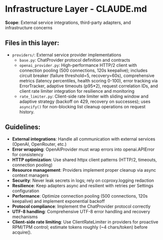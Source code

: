 # Infrastructure Layer - CLAUDE.md

**Scope**: External service integrations, third-party adapters, and infrastructure concerns

## Files in this layer:
- `providers/`: External service provider implementations
  - `base.py`: ChatProvider protocol definition and contracts
  - `openai_provider.py`: High-performance HTTP/2 client with connection pooling (500 connections, 120s keepalive); includes circuit breaker (failure threshold=5, recovery=60s), comprehensive metrics (latency percentiles, health scoring 0-100), error tracking via ErrorTracker, adaptive timeouts (p95*2), request correlation IDs, and client rate limiter integration for resilience and monitoring
  - `rate_limiter.py`: Client-side rate limiter with sliding window and adaptive strategy (backoff on 429, recovery on successes); uses `asyncify()` for non-blocking list cleanup operations on request history.

## Guidelines:
- **External integrations**: Handle all communication with external services (OpenAI, OpenRouter, etc.)
- **Error wrapping**: OpenAIProvider must wrap errors into openai.APIError for consistency
- **HTTP optimization**: Use shared httpx client patterns (HTTP/2, timeouts, connection pooling)
- **Resource management**: Providers implement proper cleanup via async context managers
- **Security**: Never leak secrets in logs; rely on ccproxy.logging redaction
- **Resilience**: Keep adapters async and resilient with retries per Settings configuration
- **Performance**: Optimize connection pooling (500 connections, 120s keepalive) and implement exponential backoff
- **Protocol compliance**: Implement the ChatProvider protocol correctly
- **UTF-8 handling**: Comprehensive UTF-8 error handling and recovery mechanisms
- **Client-side rate limiting**: Use ClientRateLimiter in providers for proactive RPM/TPM control; estimate tokens roughly (~4 chars/token) before acquire().
